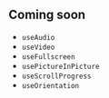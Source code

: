 ## Coming soon

- `useAudio`
- `useVideo`
- `useFullscreen`
- `usePictureInPicture`
- `useScrollProgress`
- `useOrientation`

